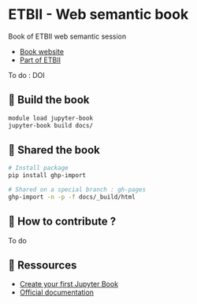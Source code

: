 # ETBII - Web semantic book

Book of ETBII web semantic session 

- [Book website](https://ifb-elixirfr.github.io/etbii_web_semantic_book/intro.html) 
- [Part of ETBII](https://moodle.france-bioinformatique.fr/course/view.php?id=13) 

To do : DOI 

## :hammer: Build the book 

```bash 
module load jupyter-book
jupyter-book build docs/
```

## :twisted_rightwards_arrows: Shared the book 

```bash 
# Install package
pip install ghp-import

# Shared on a special branch : gh-pages
ghp-import -n -p -f docs/_build/html
```

## :pencil: How to contribute ?

To do 

## :blue_book: Ressources 

- [Create your first Jupyter Book](https://github.com/IFB-ElixirFr/jupyterBook-demo)
- [Official documentation](https://jupyterbook.org/en/stable/intro.html)
